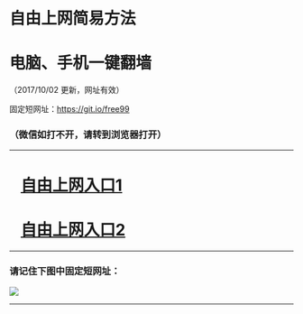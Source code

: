 ﻿# 自由上网简易方法

# 电脑、手机一键翻墙

（2017/10/02 更新，网址有效）

固定短网址：https://git.io/free99

### （微信如打不开，请转到浏览器打开）


***





# &nbsp;&nbsp; <a href="http://ft775411035.fwtz-zhenx1001.xyz/fwqtz01.html?t=10020012000 " target="_blank">自由上网入口1</a>
# &nbsp;&nbsp; <a href="http://ft3232010433.fw-tzzhen1002.xyz/fwqtz02.html?t=10020016399 " target="_blank">自由上网入口2</a>
***

### 请记住下图中固定短网址：

<img src="https://s3-us-west-2.amazonaws.com/fwq-1001/yjfq-20170905okok.png" /> 


***


